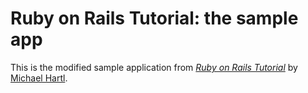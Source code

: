 # Ruby on Rails Tutorial: the sample app

This is the modified sample application from
[*Ruby on Rails Tutorial*](http://railstutorial.org/)
by [Michael Hartl](http://michaelhartl.com/).
